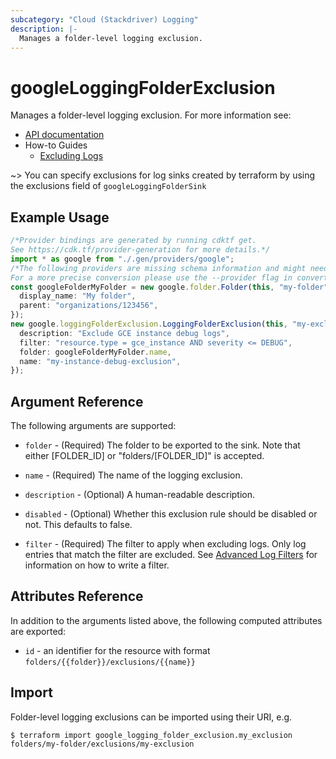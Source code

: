 ```yaml
---
subcategory: "Cloud (Stackdriver) Logging"
description: |-
  Manages a folder-level logging exclusion.
---
```


# googleLoggingFolderExclusion

Manages a folder-level logging exclusion. For more information see:

* [API documentation](https://cloud.google.com/logging/docs/reference/v2/rest/v2/folders.exclusions)
* How-to Guides
  * [Excluding Logs](https://cloud.google.com/logging/docs/exclusions)

\~> You can specify exclusions for log sinks created by terraform by using the exclusions field of `googleLoggingFolderSink`

## Example Usage

```typescript
/*Provider bindings are generated by running cdktf get.
See https://cdk.tf/provider-generation for more details.*/
import * as google from "./.gen/providers/google";
/*The following providers are missing schema information and might need manual adjustments to synthesize correctly: google.
For a more precise conversion please use the --provider flag in convert.*/
const googleFolderMyFolder = new google.folder.Folder(this, "my-folder", {
  display_name: "My folder",
  parent: "organizations/123456",
});
new google.loggingFolderExclusion.LoggingFolderExclusion(this, "my-exclusion", {
  description: "Exclude GCE instance debug logs",
  filter: "resource.type = gce_instance AND severity <= DEBUG",
  folder: googleFolderMyFolder.name,
  name: "my-instance-debug-exclusion",
});

```

## Argument Reference

The following arguments are supported:

*   `folder` - (Required) The folder to be exported to the sink. Note that either \[FOLDER\_ID] or "folders/\[FOLDER\_ID]" is
    accepted.

*   `name` - (Required) The name of the logging exclusion.

*   `description` - (Optional) A human-readable description.

*   `disabled` - (Optional) Whether this exclusion rule should be disabled or not. This defaults to
    false.

*   `filter` - (Required) The filter to apply when excluding logs. Only log entries that match the filter are excluded.
    See [Advanced Log Filters](https://cloud.google.com/logging/docs/view/advanced-filters) for information on how to
    write a filter.

## Attributes Reference

In addition to the arguments listed above, the following computed attributes are exported:

* `id` - an identifier for the resource with format `folders/{{folder}}/exclusions/{{name}}`

## Import

Folder-level logging exclusions can be imported using their URI, e.g.

```console
$ terraform import google_logging_folder_exclusion.my_exclusion folders/my-folder/exclusions/my-exclusion
```

